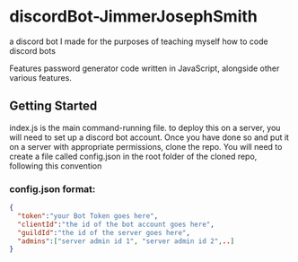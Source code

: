 # discordBot-JimmerJosephSmith
a discord bot I made for the purposes of teaching myself how to code discord bots

Features password generator code written in JavaScript, alongside other various features.

## Getting Started
index.js is the main command-running file. to deploy this on a server, you will need to set up a discord bot account. Once you have done so and put it on a server with appropriate permissions, clone the repo. You will need to create a file called config.json in the root folder of the cloned repo, following this convention

### config.json format:
```json
{
  "token":"your Bot Token goes here",
  "clientId":"the id of the bot account goes here",
  "guildId":"the id of the server goes here",
  "admins":["server admin id 1", "server admin id 2",..]
}
```
